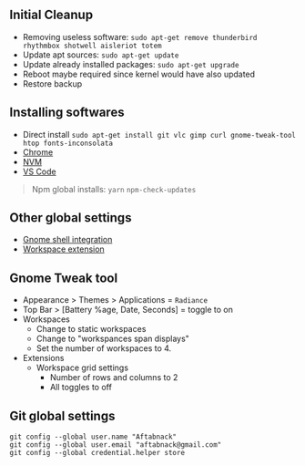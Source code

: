 ## Initial Cleanup

* Removing useless software: `sudo apt-get remove thunderbird rhythmbox shotwell aisleriot totem`
* Update apt sources: `sudo apt-get update`
* Update already installed packages: `sudo apt-get upgrade`
* Reboot maybe required since kernel would have also updated
* Restore backup

## Installing softwares

* Direct install `sudo apt-get install git vlc gimp curl gnome-tweak-tool htop fonts-inconsolata`
* [Chrome](https://www.ubuntuupdates.org/ppa/google_chrome?dist=stable)
* [NVM](https://github.com/creationix/nvm#installation)
* [VS Code](https://github.com/Aftabnack/awesome-links/blob/master/WebDev/CodeEditor.md#visual-studio-code)

> Npm global installs: `yarn` `npm-check-updates`

## Other global settings

* [Gnome shell integration](https://wiki.gnome.org/Projects/GnomeShellIntegrationForChrome/Installation)
* [Workspace extension](https://extensions.gnome.org/extension/484/workspace-grid/)

## Gnome Tweak tool

* Appearance > Themes > Applications = `Radiance`
* Top Bar > [Battery %age, Date, Seconds] = toggle to on
* Workspaces
  * Change to static workspaces
  * Change to "workspances span displays"
  * Set the number of workspaces to 4.
* Extensions
  * Workspace grid settings
    * Number of rows and columns to 2
    * All toggles to off


## Git global settings

```
git config --global user.name "Aftabnack"
git config --global user.email "aftabnack@gmail.com"
git config --global credential.helper store
```
